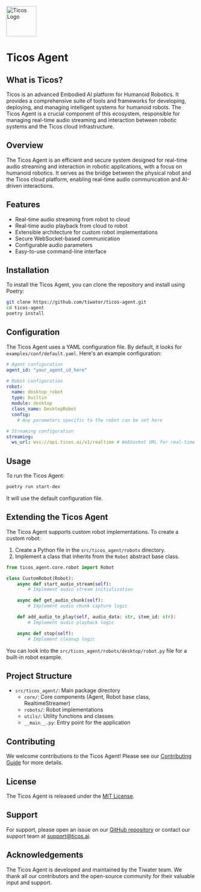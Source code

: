 <img src="https://dash.ticos.ai/logo.svg" alt="Ticos Logo" width="80" height="auto">

# Ticos Agent

## What is Ticos?

Ticos is an advanced Embodied AI platform for Humanoid Robotics. It provides a comprehensive suite of tools and frameworks for developing, deploying, and managing intelligent systems for humanoid robots. The Ticos Agent is a crucial component of this ecosystem, responsible for managing real-time audio streaming and interaction between robotic systems and the Ticos cloud infrastructure.

## Overview

The Ticos Agent is an efficient and secure system designed for real-time audio streaming and interaction in robotic applications, with a focus on humanoid robotics. It serves as the bridge between the physical robot and the Ticos cloud platform, enabling real-time audio communication and AI-driven interactions.

## Features

- Real-time audio streaming from robot to cloud
- Real-time audio playback from cloud to robot
- Extensible architecture for custom robot implementations
- Secure WebSocket-based communication
- Configurable audio parameters
- Easy-to-use command-line interface

## Installation

To install the Ticos Agent, you can clone the repository and install using Poetry:

```bash
git clone https://github.com/tiwater/ticos-agent.git
cd ticos-agent
poetry install
```

## Configuration

The Ticos Agent uses a YAML configuration file. By default, it looks for `examples/conf/default.yaml`. Here's an example configuration:

```yaml
# Agent configuration
agent_id: "your_agent_id_here"

# Robot configuration
robot:
  name: desktop_robot
  type: builtin
  module: desktop
  class_name: DesktopRobot
  config:
    # Any parameters specific to the robot can be set here

# Streaming configuration
streaming:
  ws_url: wss://api.ticos.ai/v1/realtime # WebSocket URL for real-time streaming
```

## Usage

To run the Ticos Agent:

```bash
poetry run start-dev
```

It will use the default configuration file.

## Extending the Ticos Agent

The Ticos Agent supports custom robot implementations. To create a custom robot:

1. Create a Python file in the `src/ticos_agent/robots` directory.
2. Implement a class that inherits from the `Robot` abstract base class.

```python
from ticos_agent.core.robot import Robot

class CustomRobot(Robot):
    async def start_audio_stream(self):
        # Implement audio stream initialization

    async def get_audio_chunk(self):
        # Implement audio chunk capture logic

    def add_audio_to_play(self, audio_data: str, item_id: str):
        # Implement audio playback logic

    async def stop(self):
        # Implement cleanup logic
```

You can look into the `src/ticos_agent/robots/desktop/robot.py` file for a built-in robot example.

## Project Structure

- `src/ticos_agent/`: Main package directory
  - `core/`: Core components (Agent, Robot base class, RealtimeStreamer)
  - `robots/`: Robot implementations
  - `utils/`: Utility functions and classes
  - `__main__.py`: Entry point for the application

## Contributing

We welcome contributions to the Ticos Agent! Please see our [Contributing Guide](CONTRIBUTING.md) for more details.

## License

The Ticos Agent is released under the [MIT License](LICENSE).

## Support

For support, please open an issue on our [GitHub repository](https://github.com/tiwater/ticos-agent) or contact our support team at support@ticos.ai.

## Acknowledgements

The Ticos Agent is developed and maintained by the Tiwater team. We thank all our contributors and the open-source community for their valuable input and support.
